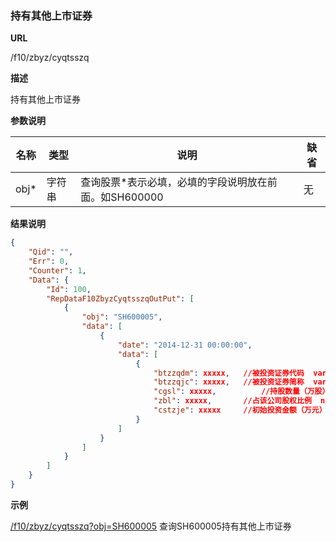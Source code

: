 
### 持有其他上市证券

**URL**

/f10/zbyz/cyqtsszq

**描述**

持有其他上市证券

**参数说明**

|名称|类型|说明|缺省|
| -------- | -------- | -------- | -------- |
|obj\*|字符串|查询股票\*表示必填，必填的字段说明放在前面。如SH600000|无|


**结果说明**

```json
{
    "Qid": "",
    "Err": 0,
    "Counter": 1,
    "Data": {
        "Id": 100,
        "RepDataF10ZbyzCyqtsszqOutPut": [
            {
                "obj": "SH600005",
                "data": [
                    {
                        "date": "2014-12-31 00:00:00",
                        "data": [
                            {
								"btzzqdm": xxxxx, 	//被投资证券代码  varchar(10)         
								"btzzqjc": xxxxx, 	//被投资证券简称  varchar(200)              
								"cgsl": xxxxx,   		//持股数量（万股）  numeric(20,2)              
								"zbl": xxxxx,  		//占该公司股权比例  numeric(20,2)            
								"cstzje": xxxxx  	//初始投资金额（万元）  numeric(20,2)
                            }
                        ]
                    }
                ]
            }
        ]
    }
}
```

**示例**

[/f10/zbyz/cyqtsszq?obj=SH600005]($APIHOST$/f10/zbyz/cyqtsszq?obj=SH600005)
查询SH600005持有其他上市证券
